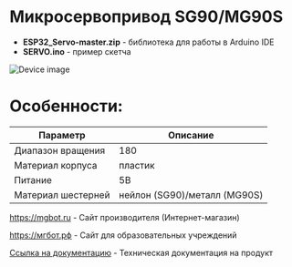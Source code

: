 # Микросервопривод SG90/MG90S

- **ESP32_Servo-master.zip** - библиотека для работы в Arduino IDE
- **SERVO.ino** - пример скетча

![Device image](https://books.mgbot.ru/images/SERVO.PNG)

# Особенности:

| Параметр    | Описание |
| ----------- | -----------|
| Диапазон вращения  | 180|
| Материал корпуса | пластик |
| Питание     | 5В|
| Материал шестерней     | нейлон (SG90)/металл (MG90S)|

https://mgbot.ru  - Сайт производителя (Интернет-магазин)

https://мгбот.рф  - Сайт для образовательных учреждений

[Ссылка на документацию](https://books.mgbot.ru/devices/SERVO.pdf) - Техническая документация на продукт